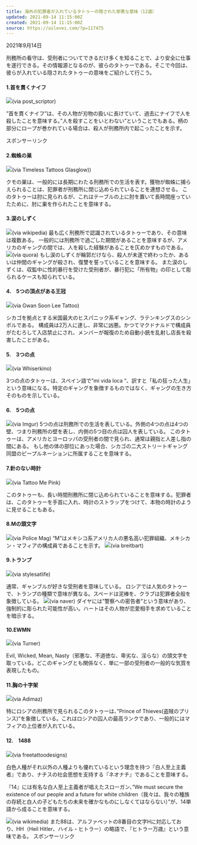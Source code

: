 ```yaml
---
title: 海外の犯罪者が入れているタトゥーの隠された邪悪な意味（12選）
updated: 2021-09-14 11:15:00Z
created: 2021-09-14 11:15:00Z
source: https://ailovei.com/?p=117475
---
```


2021年9月14日

刑務所の看守は、受刑者についてできるだけ多くを知ることで、より安全に仕事を遂行できる。その情報源となるのが、彼らのタトゥーである。そこで今回は、彼らが入れている隠されたタトゥーの意味をご紹介して行こう。

#### 1.首を貫くナイフ

![](https://ailovei.com/wp-content/uploads/2021/09/16_R-18.jpg)(via post_scriptor)

”首を貫くナイフ”は、その人物が刃物の扱いに長けていて、過去にナイフで人を殺したことを意味する。”人を殺すことをいとわない”ということでもある。柄の部分にロープが巻かれている場合は、殺人が刑務所内で起こったことを示す。

スポンサーリンク

#### 2.蜘蛛の巣

![](https://ailovei.com/wp-content/uploads/2021/09/2_R-19.jpg)(via Timeless Tattoos Glasglow))

クモの巣は、一般的には長期にわたる刑務所での生活を表す。獲物が蜘蛛に捕らえられることは、犯罪者が刑務所に閉じ込められていることを連想させる。
このタトゥーは肘に見られるが、これはテーブルの上に肘を置いて長時間座っていたために、肘に巣を作られたことを意味する。

#### 3.涙のしずく

![](https://ailovei.com/wp-content/uploads/2021/09/3_R-19.jpg)(via wikipedia)
最も広く刑務所で認識されているタトゥーであり、その意味は複数ある。
一般的には刑務所で過ごした期間があることを意味するが、アメリカのギャングの間では、人を殺した経験があることを仄めかすものである。
![](https://ailovei.com/wp-content/uploads/2021/09/4_R-19.jpg)(via quora)
もし涙のしずくが輪郭だけなら、殺人が未遂で終わったか、あるいは仲間のギャングが殺され、復讐を誓っていることを意味する。
また涙のしずくは、収監中に性的暴行を受けた受刑者が、暴行犯に「所有物」の印として彫られるケースも知られている。

#### 4.　5つの頂点がある王冠

![](https://ailovei.com/wp-content/uploads/2021/09/5_R-19.jpg)(via Gwan Soon Lee Tattoo)

シカゴを拠点とする米国最大のヒスパニック系ギャング、ラテンキングスのシンボルである。
構成員は2万人に達し、非常に凶悪。かつてマクドナルドで構成員がたむろして入店禁止にされ、メンバーが報復のため自動小銃を乱射し店長を殺害したことがある。

#### 5.　3つの点

![](https://ailovei.com/wp-content/uploads/2021/09/7_R-19.jpg)(via Whiserkino)

3つの点のタトゥーは、スペイン語で”mi vida loca “、訳すと「私の狂った人生」という意味になる。特定のギャングを象徴するものではなく、ギャングの生き方そのものを示している。

#### 6.　5つの点

![](https://ailovei.com/wp-content/uploads/2021/09/8_R-19.jpg)(via Imgur)
5つの点は刑務所での生活を表している。外側の4つの点は4つの壁、つまり刑務所の壁を表し、内側の5つ目の点は囚人を表している。
このタトゥーは、アメリカとヨーロッパの受刑者の間で見られ、通常は親指と人差し指の間にある。
もし他の体の部位にあった場合、シカゴの二大ストリートギャング同盟のピープルネーションに所属することを意味する。

#### 7.針のない時計

![](https://ailovei.com/wp-content/uploads/2021/09/9_R-19.jpg)(via Tattoo Me Pink)

このタトゥーも、長い時間刑務所に閉じ込められていることを意味する。犯罪者は、このタトゥーを手首に入れ、時計のストラップをつけて、本物の時計のように見せることもある。

#### 8.Mの頭文字

![](https://ailovei.com/wp-content/uploads/2021/09/10_R-19.jpg)(via Police Mag)
“M”はメキシコ系アメリカ人の悪名高い犯罪組織、メキシカン・マフィアの構成員であることを示す。
![](https://ailovei.com/wp-content/uploads/2021/09/11_R-19.jpg)(via breitbart)

#### 9.トランプ

![](https://ailovei.com/wp-content/uploads/2021/09/12_R-18.jpg)(via stylesatlife)

通常、ギャンブルが好きな受刑者を意味している。
ロシアでは人気のタトゥーで、トランプの種類で意味が異なる。スペードは泥棒を、クラブは犯罪者全般を象徴している。
![](https://ailovei.com/wp-content/uploads/2021/09/13_R-18.jpg)(via naver)
ダイヤには”警察への密告者”という意味があり、強制的に彫られた可能性が高い。ハートはその人物が恋愛相手を求めていることを暗示する。

#### 10.EWMN

![](https://ailovei.com/wp-content/uploads/2021/09/14_R-18.jpg)(via Turner)

Evil, Wicked, Mean, Nasty（邪悪な、不道徳な、卑劣な、淫らな）の頭文字を取っている。どこのギャングとも関係なく、単に一部の受刑者の一般的な気質を表現したもの。

#### 11.胸の十字架

![](https://ailovei.com/wp-content/uploads/2021/09/15_R-18.jpg)(via Adimaz)

特にロシアの刑務所で見られるこのタトゥーは、”Prince of Thieves(盗賊のプリンス)”を象徴している。これはロシアの囚人の最高ランクであり、一般的にはマフィアの上位者が入れている。

#### 12.　1488

![](https://ailovei.com/wp-content/uploads/2021/09/1_R-19.jpg)(via freetattoodesigns)

白色人種がそれ以外の人種よりも優れているという理念を持つ『白人至上主義者』であり、ナチスの社会思想を支持する『ネオナチ』であることを意味する。

『14』には有名な白人至上主義者が唱えたスローガン、”We must secure the existence of our people and a future for white children（我々は、我々の種族の存続と白人の子どもたちの未来を確かなものにしなくてはならない）”が、14単語から成ることを意味する。

![](https://ailovei.com/wp-content/uploads/2021/09/6_R-19.jpg)(via wikimedia)
また88は、アルファベットの8番目の文字Hに対応しており、HH（Heil Hitler、ハイル・ヒトラー）の略語で、『ヒトラー万歳』という意味である。
スポンサーリンク